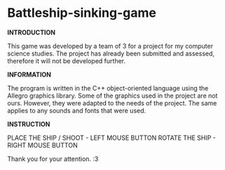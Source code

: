 # Battleship-sinking-game

**INTRODUCTION**

This game was developed by a team of 3 for a project for my computer science studies. 
The project has already been submitted and assessed, therefore it will not be developed further.

**INFORMATION**

The program is written in the C++ object-oriented language using the Allegro graphics library. 
Some of the graphics used in the project are not ours. However, they were adapted to the needs of the project. 
The same applies to any sounds and fonts that were used.

**INSTRUCTION**

PLACE THE SHIP / SHOOT -  LEFT MOUSE BUTTON
ROTATE THE SHIP        -  RIGHT MOUSE BUTTON


Thank you for your attention. :3
